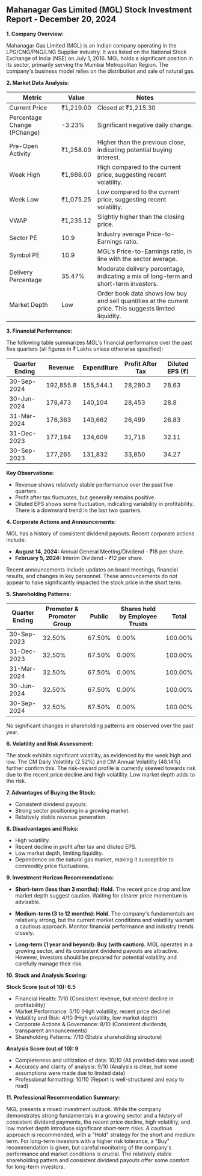 ## Mahanagar Gas Limited (MGL) Stock Investment Report - December 20, 2024

**1. Company Overview:**

Mahanagar Gas Limited (MGL) is an Indian company operating in the LPG/CNG/PNG/LNG Supplier industry.  It was listed on the National Stock Exchange of India (NSE) on July 1, 2016. MGL holds a significant position in its sector, primarily serving the Mumbai Metropolitan Region.  The company's business model relies on the distribution and sale of natural gas.

**2. Market Data Analysis:**

| Metric                     | Value          | Notes                                                              |
|-----------------------------|-----------------|----------------------------------------------------------------------|
| Current Price               | ₹1,219.00       | Closed at ₹1,215.30                                                  |
| Percentage Change (PChange) | -3.23%          | Significant negative daily change.                                   |
| Pre-Open Activity          | ₹1,258.00       | Higher than the previous close, indicating potential buying interest. |
| Week High                   | ₹1,988.00       | High compared to the current price, suggesting recent volatility.     |
| Week Low                    | ₹1,075.25       | Low compared to the current price, suggesting recent volatility.     |
| VWAP                        | ₹1,235.12       | Slightly higher than the closing price.                              |
| Sector PE                   | 10.9            | Industry average Price-to-Earnings ratio.                           |
| Symbol PE                   | 10.9            | MGL's Price-to-Earnings ratio, in line with the sector average.      |
| Delivery Percentage         | 35.47%          | Moderate delivery percentage, indicating a mix of long-term and short-term investors. |
| Market Depth                | Low              | Order book data shows low buy and sell quantities at the current price.  This suggests limited liquidity. |


**3. Financial Performance:**

The following table summarizes MGL's financial performance over the past five quarters (all figures in ₹ Lakhs unless otherwise specified):

| Quarter Ending      | Revenue       | Expenditure   | Profit After Tax | Diluted EPS (₹) |
|----------------------|---------------|----------------|-------------------|-----------------|
| 30-Sep-2024          | 192,855.8     | 155,544.1      | 28,280.3         | 28.63            |
| 30-Jun-2024          | 178,473       | 140,104        | 28,453           | 28.8             |
| 31-Mar-2024          | 176,363       | 140,662        | 26,499           | 26.83            |
| 31-Dec-2023          | 177,184       | 134,609        | 31,718           | 32.11            |
| 30-Sep-2023          | 177,265       | 131,832        | 33,850           | 34.27            |

**Key Observations:**

* Revenue shows relatively stable performance over the past five quarters.
* Profit after tax fluctuates, but generally remains positive.
* Diluted EPS shows some fluctuation, indicating variability in profitability.  There is a downward trend in the last two quarters.


**4. Corporate Actions and Announcements:**

MGL has a history of consistent dividend payouts. Recent corporate actions include:

* **August 14, 2024:** Annual General Meeting/Dividend - ₹18 per share.
* **February 5, 2024:** Interim Dividend - ₹12 per share.

Recent announcements include updates on board meetings, financial results, and changes in key personnel.  These announcements do not appear to have significantly impacted the stock price in the short term.

**5. Shareholding Patterns:**

| Quarter Ending | Promoter & Promoter Group | Public | Shares held by Employee Trusts | Total |
|-----------------|---------------------------|--------|-------------------------------|-------|
| 30-Sep-2023     | 32.50%                     | 67.50% | 0.00%                         | 100.00%|
| 31-Dec-2023     | 32.50%                     | 67.50% | 0.00%                         | 100.00%|
| 31-Mar-2024     | 32.50%                     | 67.50% | 0.00%                         | 100.00%|
| 30-Jun-2024     | 32.50%                     | 67.50% | 0.00%                         | 100.00%|
| 30-Sep-2024     | 32.50%                     | 67.50% | 0.00%                         | 100.00%|

No significant changes in shareholding patterns are observed over the past year.


**6. Volatility and Risk Assessment:**

The stock exhibits significant volatility, as evidenced by the week high and low. The CM Daily Volatility (2.52%) and CM Annual Volatility (48.14%) further confirm this.  The risk-reward profile is currently skewed towards risk due to the recent price decline and high volatility.  Low market depth adds to the risk.

**7. Advantages of Buying the Stock:**

* Consistent dividend payouts.
* Strong sector positioning in a growing market.
* Relatively stable revenue generation.

**8. Disadvantages and Risks:**

* High volatility.
* Recent decline in profit after tax and diluted EPS.
* Low market depth, limiting liquidity.
* Dependence on the natural gas market, making it susceptible to commodity price fluctuations.


**9. Investment Horizon Recommendations:**

* **Short-term (less than 3 months): Hold.** The recent price drop and low market depth suggest caution.  Waiting for clearer price momentum is advisable.

* **Medium-term (3 to 12 months): Hold.**  The company's fundamentals are relatively strong, but the current market conditions and volatility warrant a cautious approach.  Monitor financial performance and industry trends closely.

* **Long-term (1 year and beyond): Buy (with caution).**  MGL operates in a growing sector, and its consistent dividend payouts are attractive. However, investors should be prepared for potential volatility and carefully manage their risk.


**10. Stock and Analysis Scoring:**

**Stock Score (out of 10): 6.5**

* Financial Health: 7/10 (Consistent revenue, but recent decline in profitability)
* Market Performance: 5/10 (High volatility, recent price decline)
* Volatility and Risk: 4/10 (High volatility, low market depth)
* Corporate Actions & Governance: 8/10 (Consistent dividends, transparent announcements)
* Shareholding Patterns: 7/10 (Stable shareholding structure)

**Analysis Score (out of 10): 9**

* Completeness and utilization of data: 10/10 (All provided data was used)
* Accuracy and clarity of analysis: 9/10 (Analysis is clear, but some assumptions were made due to limited data)
* Professional formatting: 10/10 (Report is well-structured and easy to read)


**11. Professional Recommendation Summary:**

MGL presents a mixed investment outlook. While the company demonstrates strong fundamentals in a growing sector and a history of consistent dividend payments, the recent price decline, high volatility, and low market depth introduce significant short-term risks.  A cautious approach is recommended, with a "Hold" strategy for the short and medium term.  For long-term investors with a higher risk tolerance, a "Buy" recommendation is given, but careful monitoring of the company's performance and market conditions is crucial.  The relatively stable shareholding pattern and consistent dividend payouts offer some comfort for long-term investors.
